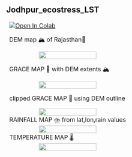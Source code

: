 ## Jodhpur_ecostress_LST


<table>
<thead>
<tr>
<td>
<a href="https://colab.research.google.com/github/1kaiser/Jodhpur_ecostress_LST/blob/main/GRACE_data_processing.ipynb" target="_parent"><img src="https://colab.research.google.com/assets/colab-badge.svg" alt="Open In Colab"/></a>

DEM map 🏔️ of Rajasthan🐘  
<div style="text-align: center;">
<img src="https://github.com/1kaiser/Jodhpur_ecostress_LST/assets/26379748/5c11441e-093a-47fa-b1f8-7a563c3a1e2b" width="70%" >
</div>

GRACE MAP 🌊 with DEM extents 🏔️

<div style="text-align: center;">
<img src="https://github.com/1kaiser/Jodhpur_ecostress_LST/assets/26379748/5f67893d-00f9-4ea2-a16b-dc4c32eeba55" width="70%" >
</div>

clipped GRACE MAP 🌊 using DEM outline
<div style="text-align: center;">
<img src="https://github.com/1kaiser/Jodhpur_ecostress_LST/assets/26379748/4bc19e57-211b-440b-8149-760ce900a081" width="70%" >
</div>
RAINFALL MAP ⛈️ from lat,lon,rain values 
  <div style="text-align: center;">
<img src="https://github.com/1kaiser/Jodhpur_ecostress_LST/assets/26379748/1516723b-1b3b-4fd9-8733-5b0b91f6c1b7" width="70%" >
</div>
TEMPERATURE MAP 🌡️
<div style="text-align: center;">
<img src="https://github.com/1kaiser/Jodhpur_ecostress_LST/assets/26379748/b9d8e89d-95fd-4b52-ad29-d287f0eabefc" width="70%" >
</div>


</td>
</tr>
</tbody>
</table>
